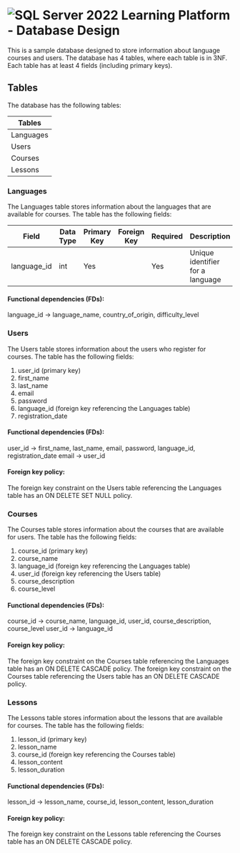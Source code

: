 # ![SQL Server 2022](https://img.icons8.com/color/48/000000/microsoft-sql-server.png) Learning Platform - Database Design

This is a sample database designed to store information about language courses and users. The database has 4 tables, where each table is in 3NF. Each table has at least 4 fields (including primary keys).

## Tables

The database has the following tables:

Tables    |
----------|
Languages |
Users     |
Courses   |
Lessons   |

### Languages

The Languages table stores information about the languages that are available for courses. The table has the following fields:

| Field       | Data Type | Primary Key | Foreign Key | Required | Description                           |
| ----------- | ---------| -----------| ----------- | -------- | ------------------------------------- |
| language_id | int      | Yes        |             | Yes      | Unique identifier for a language      |


#### Functional dependencies (FDs):

language_id → language_name, country_of_origin, difficulty_level

### Users

The Users table stores information about the users who register for courses. The table has the following fields:

1. user_id (primary key)
2. first_name
3. last_name
4. email
5. password
6. language_id (foreign key referencing the Languages table)
7. registration_date

#### Functional dependencies (FDs):

user_id → first_name, last_name, email, password, language_id, registration_date
email → user_id

#### Foreign key policy:

The foreign key constraint on the Users table referencing the Languages table has an ON DELETE SET NULL policy.

### Courses

The Courses table stores information about the courses that are available for users. The table has the following fields:

1. course_id (primary key)
2. course_name
3. language_id (foreign key referencing the Languages table)
4. user_id (foreign key referencing the Users table)
5. course_description
6. course_level

#### Functional dependencies (FDs):

course_id → course_name, language_id, user_id, course_description, course_level
user_id → language_id

#### Foreign key policy:

The foreign key constraint on the Courses table referencing the Languages table has an ON DELETE CASCADE policy.
The foreign key constraint on the Courses table referencing the Users table has an ON DELETE CASCADE policy.

### Lessons

The Lessons table stores information about the lessons that are available for courses. The table has the following fields:

1. lesson_id (primary key)
2. lesson_name
3. course_id (foreign key referencing the Courses table)
4. lesson_content
5. lesson_duration

#### Functional dependencies (FDs):

lesson_id → lesson_name, course_id, lesson_content, lesson_duration

#### Foreign key policy:

The foreign key constraint on the Lessons table referencing the Courses table has an ON DELETE CASCADE policy.
